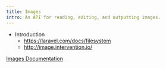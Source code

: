 ```yaml
---
title: Images
intro: An API for reading, editing, and outputting images.
---
```


- Introduction
    - https://laravel.com/docs/filesystem
    - http://image.intervention.io/

[Images Documentation](/docs/core/images)
